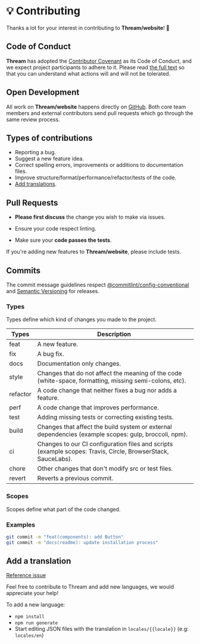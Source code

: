 # 💡 Contributing

Thanks a lot for your interest in contributing to **Thream/website**! 🎉

## Code of Conduct

**Thream** has adopted the [Contributor Covenant](https://www.contributor-covenant.org/) as its Code of Conduct, and we expect project participants to adhere to it. Please read [the full text](./CODE_OF_CONDUCT.md) so that you can understand what actions will and will not be tolerated.

## Open Development

All work on **Thream/website** happens directly on [GitHub](https://github.com/Thream). Both core team members and external contributors send pull requests which go through the same review process.

## Types of contributions

- Reporting a bug.
- Suggest a new feature idea.
- Correct spelling errors, improvements or additions to documentation files.
- Improve structure/format/performance/refactor/tests of the code.
- [Add translations](#add-a-translation).

## Pull Requests

- **Please first discuss** the change you wish to make via issues.

- Ensure your code respect linting.

- Make sure your **code passes the tests**.

If you're adding new features to **Thream/website**, please include tests.

## Commits

The commit message guidelines respect
[@commitlint/config-conventional](https://github.com/conventional-changelog/commitlint/tree/master/%40commitlint/config-conventional)
and [Semantic Versioning](https://semver.org/) for releases.

### Types

Types define which kind of changes you made to the project.

| Types    | Description                                                                                                  |
| -------- | ------------------------------------------------------------------------------------------------------------ |
| feat     | A new feature.                                                                                               |
| fix      | A bug fix.                                                                                                   |
| docs     | Documentation only changes.                                                                                  |
| style    | Changes that do not affect the meaning of the code (white-space, formatting, missing semi-colons, etc).      |
| refactor | A code change that neither fixes a bug nor adds a feature.                                                   |
| perf     | A code change that improves performance.                                                                     |
| test     | Adding missing tests or correcting existing tests.                                                           |
| build    | Changes that affect the build system or external dependencies (example scopes: gulp, broccoli, npm).         |
| ci       | Changes to our CI configuration files and scripts (example scopes: Travis, Circle, BrowserStack, SauceLabs). |
| chore    | Other changes that don't modify src or test files.                                                           |
| revert   | Reverts a previous commit.                                                                                   |

### Scopes

Scopes define what part of the code changed.

### Examples

```sh
git commit -m "feat(components): add Button"
git commit -m "docs(readme): update installation process"
```

## Add a translation

[Reference issue](https://github.com/Thream/website/issues/24)

Feel free to contribute to Thream and add new languages, we would appreciate your help!

To add a new language:

- `npm install`
- `npm run generate`
- Start editing JSON files with the translation in `locales/{{locale}}` (e.g: `locales/en`)

